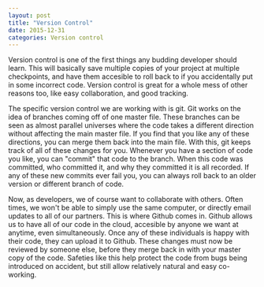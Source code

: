 ```yaml
---
layout: post
title: "Version Control"
date: 2015-12-31
categories: Version control
---
```


Version control is one of the first things any budding developer should learn. This will basically save multiple copies of your project at multiple checkpoints, and have them accesible to roll back to if you accidentally put in some incorrect code. Version control is great for a whole mess of other reasons too, like easy collaboration, and good tracking.

The specific version control we are working with is git. Git works on the idea of branches coming off of one master file. These branches can be seen as almost parallel universes where the code takes a different direction without affecting the main master file. If you find that you like any of these directions, you can merge them back into the main file. With this, git keeps track of all of these changes for you. Whenever you have a section of code you like, you can "commit" that code to the branch. When this code was committed, who committed it, and why they committed it is all recorded. If any of these new commits ever fail you, you can always roll back to an older version or different branch of code.

Now, as developers, we of course want to collaborate with others. Often times, we won't be able to simply use the same computer, or directly email updates to all of our partners. This is where Github comes in. Github allows us to have all of our code in the cloud, accesible by anyone we want at anytime, even simultaneously. Once any of these individuals is happy with their code, they can upload it to Github. These changes must now be reviewed by someone else, before they merge back in with your master copy of the code. Safeties like this help protect the code from bugs being introduced on accident, but still allow relatively natural and easy co-working.
